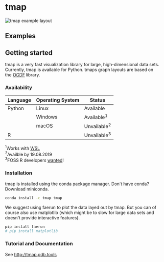 # tmap
![tmap example layout](https://raw.githubusercontent.com/reymond-group/tmap/master/tmap/examples/mnist/mnist.jpg)

## Examples


## Getting started
tmap is a very fast visualization library for large, high-dimensional data sets. Currently, tmap is available for Python. tmaps graph layouts are based on the [OGDF](https://ogdf.uos.de/) library.

### Availability
| Language | Operating System | Status                 |
| -------- | ---------------- | ---------------------- |
| Python   | Linux            | Available              |
|          | Windows          | Available<sup>1</sup>  |
|          | macOS            | Unvailable<sup>2</sup> |
| R        |                  | Unvailable<sup>3</sup> |

<span class="small"><sup>1</sup>Works with
[WSL](https://docs.microsoft.com/en-us/windows/wsl/install-win10)</span>  
<span class="small"><sup>2</sup>Availble by 19.08.2019</span>  
<span class="small"><sup>3</sup>FOSS R developers
[wanted](https://github.com/reymond-group/tmap)\!</span>

### Installation
tmap is installed using the conda package manager. Don't have conda? Download miniconda.

```bash
conda install -c tmap tmap
```

We suggest using faerun to plot the data layed out by tmap. But you can of course also use matplotlib (which might be to slow for large data sets and doesn't provide interactive features).

```bash
pip install faerun
# pip install matplotlib
```
### Tutorial and Documentation
See <a href="http://tmap.gdb.tools">http://tmap.gdb.tools</a>
